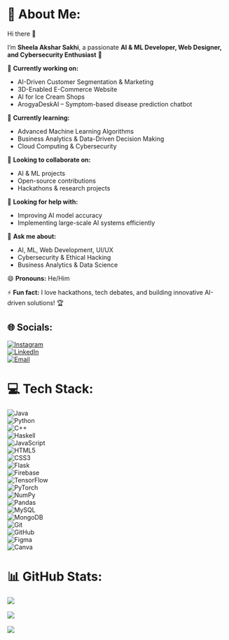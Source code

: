 # 💫 About Me:  
Hi there 👋  

I’m **Sheela Akshar Sakhi**, a passionate **AI & ML Developer, Web Designer, and Cybersecurity Enthusiast** 🚀  

🔭 **Currently working on:**  
- AI-Driven Customer Segmentation & Marketing  
- 3D-Enabled E-Commerce Website  
- AI for Ice Cream Shops  
- ArogyaDeskAI – Symptom-based disease prediction chatbot  

🌱 **Currently learning:**  
- Advanced Machine Learning Algorithms  
- Business Analytics & Data-Driven Decision Making  
- Cloud Computing & Cybersecurity  

👯 **Looking to collaborate on:**  
- AI & ML projects  
- Open-source contributions  
- Hackathons & research projects  

🤔 **Looking for help with:**  
- Improving AI model accuracy  
- Implementing large-scale AI systems efficiently  

💬 **Ask me about:**  
- AI, ML, Web Development, UI/UX  
- Cybersecurity & Ethical Hacking  
- Business Analytics & Data Science  

😄 **Pronouns:** He/Him  

⚡ **Fun fact:** I love hackathons, tech debates, and building innovative AI-driven solutions! 🏆  

## 🌐 Socials:  
[![Instagram](https://img.shields.io/badge/Instagram-%23E4405F.svg?logo=Instagram&logoColor=white)](https://instagram.com/aksharsakhi)  
[![LinkedIn](https://img.shields.io/badge/LinkedIn-%230077B5.svg?logo=linkedin&logoColor=white)](https://linkedin.com/in/akshar-sakhi-1b059a262)  
[![Email](https://img.shields.io/badge/Email-D14836?logo=gmail&logoColor=white)](mailto:aksharsakhi@gmail.com)  

# 💻 Tech Stack:  
![Java](https://img.shields.io/badge/java-%23ED8B00.svg?style=for-the-badge&logo=openjdk&logoColor=white)  
![Python](https://img.shields.io/badge/python-3670A0?style=for-the-badge&logo=python&logoColor=ffdd54)  
![C++](https://img.shields.io/badge/c++-%2300599C.svg?style=for-the-badge&logo=c%2B%2B&logoColor=white)  
![Haskell](https://img.shields.io/badge/Haskell-5e5086?style=for-the-badge&logo=haskell&logoColor=white)  
![JavaScript](https://img.shields.io/badge/javascript-%23323330.svg?style=for-the-badge&logo=javascript&logoColor=%23F7DF1E)  
![HTML5](https://img.shields.io/badge/html5-%23E34F26.svg?style=for-the-badge&logo=html5&logoColor=white)  
![CSS3](https://img.shields.io/badge/css3-%231572B6.svg?style=for-the-badge&logo=css3&logoColor=white)  
![Flask](https://img.shields.io/badge/flask-%23000.svg?style=for-the-badge&logo=flask&logoColor=white)  
![Firebase](https://img.shields.io/badge/firebase-%23039BE5.svg?style=for-the-badge&logo=firebase)  
![TensorFlow](https://img.shields.io/badge/TensorFlow-%23FF6F00.svg?style=for-the-badge&logo=TensorFlow&logoColor=white)  
![PyTorch](https://img.shields.io/badge/PyTorch-%23EE4C2C.svg?style=for-the-badge&logo=PyTorch&logoColor=white)  
![NumPy](https://img.shields.io/badge/numpy-%23013243.svg?style=for-the-badge&logo=numpy&logoColor=white)  
![Pandas](https://img.shields.io/badge/pandas-%23150458.svg?style=for-the-badge&logo=pandas&logoColor=white)  
![MySQL](https://img.shields.io/badge/mysql-4479A1.svg?style=for-the-badge&logo=mysql&logoColor=white)  
![MongoDB](https://img.shields.io/badge/MongoDB-%234ea94b.svg?style=for-the-badge&logo=mongodb&logoColor=white)  
![Git](https://img.shields.io/badge/git-%23F05033.svg?style=for-the-badge&logo=git&logoColor=white)  
![GitHub](https://img.shields.io/badge/github-%23121011.svg?style=for-the-badge&logo=github&logoColor=white)  
![Figma](https://img.shields.io/badge/figma-%23F24E1E.svg?style=for-the-badge&logo=figma&logoColor=white)  
![Canva](https://img.shields.io/badge/Canva-%2300C4CC.svg?style=for-the-badge&logo=Canva&logoColor=white)  

# 📊 GitHub Stats:  
![](https://github-readme-stats.vercel.app/api?username=aksharsakhi&theme=dark&hide_border=false&include_all_commits=false&count_private=false)<br/>  
![](https://nirzak-streak-stats.vercel.app/?user=aksharsakhi&theme=dark&hide_border=false)<br/>  
![](https://github-readme-stats.vercel.app/api/top-langs/?username=aksharsakhi&theme=dark&hide_border=false&include_all_commits=false&count_private=false&layout=compact)  

<!-- Proudly created with GPRM ( https://gprm.itsvg.in ) -->
